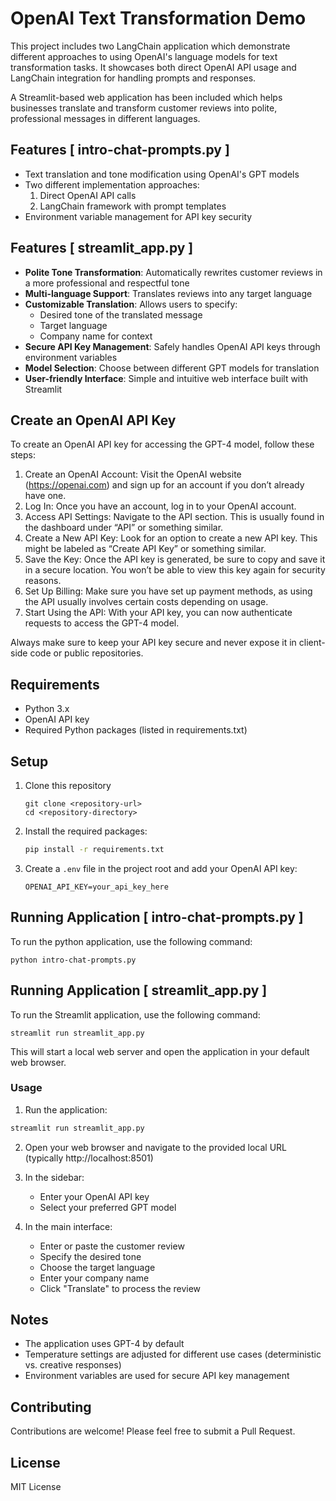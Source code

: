 # OpenAI Text Transformation Demo

This project includes two LangChain application which demonstrate different approaches to using OpenAI's language models for text transformation tasks. It showcases both direct OpenAI API usage and LangChain integration for handling prompts and responses.

A Streamlit-based web application has been included which helps businesses translate and transform customer reviews into polite, professional messages in different languages.

## Features [ intro-chat-prompts.py ]

- Text translation and tone modification using OpenAI's GPT models
- Two different implementation approaches:
  1. Direct OpenAI API calls
  2. LangChain framework with prompt templates
- Environment variable management for API key security

## Features [ streamlit_app.py ]

- **Polite Tone Transformation**: Automatically rewrites customer reviews in a more professional and respectful tone
- **Multi-language Support**: Translates reviews into any target language
- **Customizable Translation**: Allows users to specify:
  - Desired tone of the translated message
  - Target language
  - Company name for context
- **Secure API Key Management**: Safely handles OpenAI API keys through environment variables
- **Model Selection**: Choose between different GPT models for translation
- **User-friendly Interface**: Simple and intuitive web interface built with Streamlit

## Create an OpenAI API Key 
To create an OpenAI API key for accessing the GPT-4 model, follow these steps:

1. Create an OpenAI Account: Visit the OpenAI website (https://openai.com) and sign up for an account if you don’t already have one.
1. Log In: Once you have an account, log in to your OpenAI account.
1. Access API Settings: Navigate to the API section. This is usually found in the dashboard under “API” or something similar.
1. Create a New API Key: Look for an option to create a new API key. This might be labeled as “Create API Key” or something similar.
1. Save the Key: Once the API key is generated, be sure to copy and save it in a secure location. You won’t be able to view this key again for security reasons.
1. Set Up Billing: Make sure you have set up payment methods, as using the API usually involves certain costs depending on usage.
1. Start Using the API: With your API key, you can now authenticate requests to access the GPT-4 model.

Always make sure to keep your API key secure and never expose it in client-side code or public repositories.

## Requirements

- Python 3.x
- OpenAI API key
- Required Python packages (listed in requirements.txt)

## Setup

1. Clone this repository
   ```
   git clone <repository-url>
   cd <repository-directory>
   ```
2. Install the required packages:
   ```bash
   pip install -r requirements.txt
   ```
3. Create a `.env` file in the project root and add your OpenAI API key:
   ```
   OPENAI_API_KEY=your_api_key_here
   ```

## Running Application [ intro-chat-prompts.py ]
To run the python application, use the following command:

```
python intro-chat-prompts.py
```

## Running Application [ streamlit_app.py ]
To run the Streamlit application, use the following command:

```
streamlit run streamlit_app.py
```

This will start a local web server and open the application in your default web browser.

### Usage

1. Run the application:
```bash
streamlit run streamlit_app.py
```

2. Open your web browser and navigate to the provided local URL (typically http://localhost:8501)

3. In the sidebar:
   - Enter your OpenAI API key
   - Select your preferred GPT model

4. In the main interface:
   - Enter or paste the customer review
   - Specify the desired tone
   - Choose the target language
   - Enter your company name
   - Click "Translate" to process the review

## Notes

- The application uses GPT-4 by default
- Temperature settings are adjusted for different use cases (deterministic vs. creative responses)
- Environment variables are used for secure API key management

## Contributing

Contributions are welcome! Please feel free to submit a Pull Request.

## License

MIT License